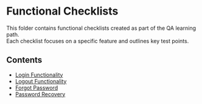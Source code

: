 # Functional Checklists

This folder contains functional checklists created as part of the QA learning path.  
Each checklist focuses on a specific feature and outlines key test points.

## Contents
- [Login Functionality](checklist_login_functionality.md)
- [Logout Functionality](checklist_logout.md)
- [Forgot Password](checklist_forgot_password.md)
- [Password Recovery](checklist_password_recovery.md)
